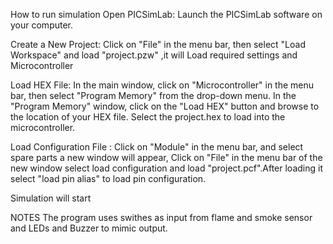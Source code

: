 How to run simulation
Open PICSimLab: Launch the PICSimLab software on your computer.

Create a New Project: Click on "File" in the menu bar, then select "Load Workspace" and load "project.pzw" ,it will Load required settings and Microcontroller

Load HEX File: In the main window, click on "Microcontroller" in the menu bar, then select "Program Memory" from the drop-down menu. 
In the "Program Memory" window, click on the "Load HEX" button and browse to the location of your HEX file. 
Select the project.hex  to load into the microcontroller.

Load Configuration File : Click on "Module" in the menu bar, and select spare parts a new window will appear, Click on "File" in the menu bar of the new window
select load configuration and load "project.pcf".After loading it select "load pin alias" to load pin configuration.

Simulation will start

NOTES
The program uses swithes as input from flame and smoke sensor and LEDs and Buzzer to mimic output.
